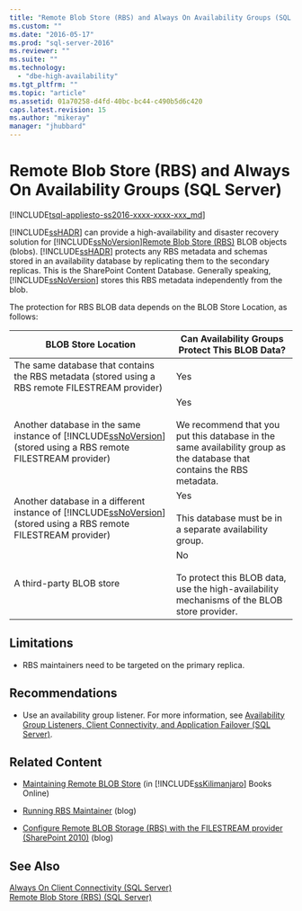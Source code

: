 ```yaml
---
title: "Remote Blob Store (RBS) and Always On Availability Groups (SQL Server) | Microsoft Docs"
ms.custom: ""
ms.date: "2016-05-17"
ms.prod: "sql-server-2016"
ms.reviewer: ""
ms.suite: ""
ms.technology: 
  - "dbe-high-availability"
ms.tgt_pltfrm: ""
ms.topic: "article"
ms.assetid: 01a70258-d4fd-40bc-bc44-c490b5d6c420
caps.latest.revision: 15
ms.author: "mikeray"
manager: "jhubbard"
---
```

# Remote Blob Store (RBS) and Always On Availability Groups (SQL Server)
[!INCLUDE[tsql-appliesto-ss2016-xxxx-xxxx-xxx_md](../../../a9notintoc/includes/tsql-appliesto-ss2016-xxxx-xxxx-xxx-md.md)]

  [!INCLUDE[ssHADR](../../../a9notintoc/includes/sshadr-md.md)] can provide a high-availability and disaster recovery solution for [!INCLUDE[ssNoVersion](../../../a9notintoc/includes/ssnoversion-md.md)][Remote Blob Store (RBS)](../../../relational-databases/blob/remote-blob-store-rbs-sql-server.md) BLOB objects (blobs). [!INCLUDE[ssHADR](../../../a9notintoc/includes/sshadr-md.md)] protects any RBS metadata and schemas stored in an availability database by replicating them to the secondary replicas. This is the SharePoint Content Database. Generally speaking, [!INCLUDE[ssNoVersion](../../../a9notintoc/includes/ssnoversion-md.md)] stores this RBS metadata independently from the blob.  
  
 The protection for RBS BLOB data depends on the BLOB Store Location, as follows:  
  
|BLOB Store Location|Can Availability Groups Protect This BLOB Data?|  
|-------------------------|-----------------------------------------------------|  
|The same database that contains the RBS metadata  (stored using a RBS remote FILESTREAM provider)|Yes|  
|Another database in the same instance of [!INCLUDE[ssNoVersion](../../../a9notintoc/includes/ssnoversion-md.md)] (stored using a RBS remote FILESTREAM provider)|Yes<br /><br /> We recommend that you put this database in the same availability group as the database that contains the RBS metadata.|  
|Another database in a different instance of [!INCLUDE[ssNoVersion](../../../a9notintoc/includes/ssnoversion-md.md)] (stored using a RBS remote FILESTREAM provider)|Yes<br /><br /> This database must be in a separate availability group.|  
|A third-party BLOB store|No<br /><br /> To protect this BLOB data, use the high-availability mechanisms of the BLOB store provider.|  
  
##  <a name="Limitations"></a> Limitations  
  
-   RBS maintainers need to be targeted on the primary replica.  
  
##  <a name="Recommendations"></a> Recommendations  
  
-   Use an availability group listener. For more information, see [Availability Group Listeners, Client Connectivity, and Application Failover &#40;SQL Server&#41;](../../../database-engine/availability-groups/windows/listeners-client-connectivity-application-failover.md).  
  
##  <a name="RelatedContent"></a> Related Content  
  
-   [Maintaining Remote BLOB Store](http://msdn.microsoft.com/library/gg316773\(SQL.105\).aspx) (in [!INCLUDE[ssKilimanjaro](../../../a9notintoc/includes/sskilimanjaro-md.md)] Books Online)  
  
-   [Running RBS Maintainer](http://blogs.msdn.com/b/sqlrbs/archive/2010/03/19/running-rbs-maintainer.aspx) (blog)  
  
-   [Configure Remote BLOB Storage (RBS) with the FILESTREAM provider (SharePoint 2010)](http://blogs.msdn.com/b/mvpawardprogram/archive/2012/04/02/configure-remote-blob-storage-rbs-with-the-filestream-provider-sharepoint-2010.aspx) (blog)  
  
## See Also  
 [Always On Client Connectivity &#40;SQL Server&#41;](../../../database-engine/availability-groups/windows/always-on-client-connectivity-sql-server.md)   
 [Remote Blob Store &#40;RBS&#41; &#40;SQL Server&#41;](../../../relational-databases/blob/remote-blob-store-rbs-sql-server.md)  
  
  